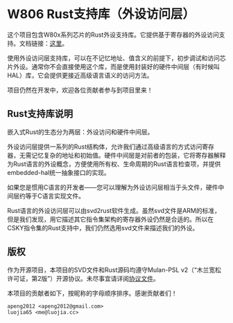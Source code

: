 # W806 Rust支持库（外设访问层）

这个项目包含W80x系列芯片的Rust外设支持库。它提供基于寄存器的外设访问支持。文档链接：[这里](https://luojia65.github.io/w806-docs-website/)。

使用外设访问层支持库，可以在不记忆地址、值含义的前提下，初步调试和访问芯片外设。通常你不会直接使用这个库，而是使用封装好的硬件中间层（有时候叫HAL）库，它会提供更接近高级语言语义的访问方法。

项目仍然在开发中，欢迎各位贡献者参与到项目里来！

## Rust支持库说明

嵌入式Rust的生态分为两层：外设访问和硬件中间层。

外设访问层提供一系列的Rust结构体，允许我们通过高级语言的方式访问寄存器，无需记忆复杂的地址和初始值。硬件中间层是对前者的包装，它将寄存器解释为Rust语言的外设概念，方便使用所有权、生命周期的Rust语言检查项，并提供embedded-hal统一抽象接口的实现。

如果您是惯用C语言的开发者——您可以理解为外设访问层相当于头文件，硬件中间层约等于C语言实现文件。

Rust语言的外设访问层可以由svd2rust软件生成。虽然svd文件是ARM的标准，但是我们发现，用它描述其它指令集架构的寄存器外设仍然是合适的。所以在CSKY指令集的Rust支持中，我们仍然选用svd文件来描述我们的外设。

## 版权

作为开源项目，本项目的SVD文件和Rust源码均遵守Mulan-PSL v2（“木兰宽松许可证，第2版”）开源协议。未尽事宜请详阅[协议文件](LICENSE)。

本项目的贡献者如下，按昵称的字母顺序排序。感谢贡献者们！

```
apeng2012 <apeng2012@gmail.com>
luojia65 <me@luojia.cc>
```
